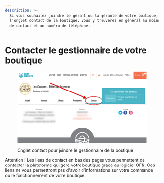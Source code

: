 ```yaml
---
description: >-
  Si vous souhaitez joindre le gérant ou la gérante de votre boutique, utilisez
  l'onglet contact de la boutique. Vous y trouverez en général au moins un mail
  de contact et un numéro de téléphone.
---
```


# Contacter le gestionnaire de votre boutique



<figure><img src="../.gitbook/assets/image (67).png" alt=""><figcaption><p>Onglet contact pour joindre le gestionnaire de la boutique</p></figcaption></figure>

Attention ! Les liens de contact en bas des pages vous permettent de contacter la plateforme qui gère votre boutique grace au logiciel OFN. Ces liens ne vous permettront pas d'avoir d'informations sur votre commande ou le fonctionnement de votre boutique.
